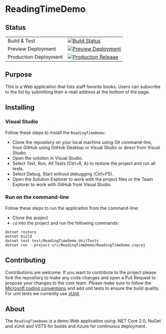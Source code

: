 # ReadingTimeDemo

## Status

|||
|---|---|
| Build & Test |[![Build Status](https://octodemo-readingtimedemo.visualstudio.com/_apis/public/build/definitions/dbf9afd8-37d7-4edf-9e1f-eac97e3a06c3/1/badge)](https://octodemo-readingtimedemo.visualstudio.com/ReadingTimeDemo/_build/index?definitionId=1)|
| Preview Deployment | [![Preview Deployment](https://octodemo-readingtimedemo.vsrm.visualstudio.com/_apis/public/Release/badge/dbf9afd8-37d7-4edf-9e1f-eac97e3a06c3/1/2)](https://octodemo-readingtime-dev.azurewebsites.net/)|
| Production Deployment |[![Production Releaae](https://octodemo-readingtimedemo.vsrm.visualstudio.com/_apis/public/Release/badge/dbf9afd8-37d7-4edf-9e1f-eac97e3a06c3/1/4)](https://octodemo-readingtime.azurewebsites.net/)|

## Purpose

This is a Web application that lists staff favorite books. Users can subscribe to the list by submitting their e-mail address at the bottom of the page.

## Installing

### Visual Studio

Follow these steps to install the `ReadingTimeDemo`:
- Clone the repository on your local machine using Git command-line, from GitHub using GitHub Desktop or Visual Studio or direct from Visual Studio.
- Open the solution in Visual Studio.
- Select Test, Run, All Tests (Ctrl+R, A) to restore the project and run all tests.
- Select Debug, Start without debugging (Ctrl+F5).
- Open the Solution Explorer to work with the project files or the Team Explorer to work with GitHub from Visual Studio.

### Run on the command-line

Follow these steps to run the applicaiton from the command-line:

- Clone the project
- `cd` into the project and run the following commands:

```
dotnet restore
dotnet build
dotnet test test/ReadingTimeDemo.UnitTests
dotnet run --project src/ReadingTimeDemo/ReadingTimeDemo.csproj
```

## Contributing

Contributions are welcome. If you want to contribute to the project please fork the repository to make any code changes and open a Pull Request to propose your changes to the core team. Please make sure to follow the [Microsoft coding conventions](https://msdn.microsoft.com/en-us/library/ff926074.aspx) and add unit tests to ensure the build quality. For unit tests we currently use [xUnit](https://xunit.github.io/).

## About
The `ReadingTimeDemo` is a demo Web application using .NET Core 2.0, NuGet and xUnit and VSTS for builds and Azure for continuous deployment.


